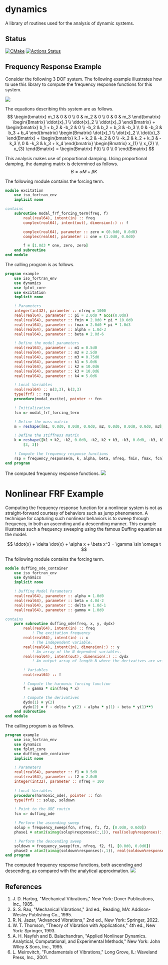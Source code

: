 # dynamics
A library of routines used for the analysis of dynamic systems.

## Status
[![CMake](https://github.com/jchristopherson/dynamics/actions/workflows/cmake.yml/badge.svg)](https://github.com/jchristopherson/dynamics/actions/workflows/cmake.yml)
[![Actions Status](https://github.com/jchristopherson/dynamics/workflows/fpm/badge.svg)](https://github.com/jchristopherson/dynamics/actions)

## Frequency Response Example
Consider the following 3 DOF system.  The following example illustrates how to use this library to compute the frequency response functions for this system.  

![](images/3%20DOF%20Schematic.PNG?raw=true)

The equations describing this system are as follows.
$$ \begin{bmatrix} m_1 & 0 & 0 \\ 0 & m_2 & 0 \\ 0 & 0 & m_3 \end{bmatrix} \begin{Bmatrix} \ddot{x}_1 \\ \ddot{x}_2 \\ \ddot{x}_3 \end{Bmatrix} + \begin{bmatrix} b_1 + b_2 & -b_2 & 0 \\ -b_2 & b_2 + b_3 & -b_3 \\ 0 & -b_3 & b_3 + b_4 \end{bmatrix} \begin{Bmatrix} \dot{x}_1 \\ \dot{x}_2 \\ \dot{x}_3 \end{Bmatrix} + \begin{bmatrix} k_1 + k_2 & -k_2 & 0 \\ -k_2 & k_2 + k_3 & -k_3 \\ 0 & -k_3 & k_3 + k_4 \end{bmatrix} \begin{Bmatrix} x_{1} \\ x_{2} \\ x_{3} \end{Bmatrix} = \begin{Bmatrix} F(t) \\ 0 \\ 0 \end{Bmatrix} $$

This analysis makes use of proportional damping.  Using proportional damping, the damping matrix is determined as follows.
$$ B = \alpha M + \beta K $$

The following module contains the forcing term.
```fortran
module excitation
    use iso_fortran_env
    implicit none

contains
    subroutine modal_frf_forcing_term(freq, f)
        real(real64), intent(in) :: freq
        complex(real64), intent(out), dimension(:) :: f

        complex(real64), parameter :: zero = (0.0d0, 0.0d0)
        complex(real64), parameter :: one = (1.0d0, 0.0d0)

        f = [1.0d3 * one, zero, zero]
    end subroutine
end module
```
The calling program is as follows.
```fortran
program example
    use iso_fortran_env
    use dynamics
    use fplot_core
    use excitation
    implicit none

    ! Parameters
    integer(int32), parameter :: nfreq = 1000
    real(real64), parameter :: pi = 2.0d0 * acos(0.0d0)
    real(real64), parameter :: fmin = 2.0d0 * pi * 10.0d0
    real(real64), parameter :: fmax = 2.0d0 * pi * 1.0d3
    real(real64), parameter :: alpha = 1.0d-3
    real(real64), parameter :: beta = 2.0d-6

    ! Define the model parameters
    real(real64), parameter :: m1 = 0.5d0
    real(real64), parameter :: m2 = 2.5d0
    real(real64), parameter :: m3 = 0.75d0
    real(real64), parameter :: k1 = 5.0d6
    real(real64), parameter :: k2 = 10.0d6
    real(real64), parameter :: k3 = 10.0d6
    real(real64), parameter :: k4 = 5.0d6

    ! Local Variables
    real(real64) :: m(3,3), k(3,3)
    type(frf) :: rsp
    procedure(modal_excite), pointer :: fcn

    ! Initialization
    fcn => modal_frf_forcing_term

    ! Define the mass matrix
    m = reshape([m1, 0.0d0, 0.0d0, 0.0d0, m2, 0.0d0, 0.0d0, 0.0d0, m3], [3, 3])

    ! Define the stiffness matrix
    k = reshape([k1 + k2, -k2, 0.0d0, -k2, k2 + k3, -k3, 0.0d0, -k3, k3 + k4], &
        [3, 3])

    ! Compute the frequency response functions
    rsp = frequency_response(m, k, alpha, beta, nfreq, fmin, fmax, fcn)
end program
```

The computed frequency response functions.
![](images/frf_proportional_example_1.png?raw=true)

# Nonlinear FRF Example
Computing the frequency response function for a nonlinear system is not as straight-forward courtesy of behaviors such as jump phenomenon.  A technique for capturing such nonlinear behaviors is to sweep through frequency, in both an ascending and a descending manner.  This example illustrates such a frequency sweeping using the famous Duffing equation as the model.

$$ \ddot{x} + \delta \dot{x} + \alpha x + \beta x^3 = \gamma \sin \omega t $$

The following module contains the forcing term.
```fortran
module duffing_ode_container
    use iso_fortran_env
    use dynamics
    implicit none

    ! Duffing Model Parameters
    real(real64), parameter :: alpha = 1.0d0
    real(real64), parameter :: beta = 4.0d-2
    real(real64), parameter :: delta = 1.0d-1
    real(real64), parameter :: gamma = 1.0d0

contains
    pure subroutine duffing_ode(freq, x, y, dydx)
        real(real64), intent(in) :: freq
            ! The excitation frequency
        real(real64), intent(in) :: x
            ! The independent variable.
        real(real64), intent(in), dimension(:) :: y
            ! An array of the N dependent variables.
        real(real64), intent(out), dimension(:) :: dydx
            ! An output array of length N where the derivatives are written.

        ! Variables
        real(real64) :: f

        ! Compute the harmonic forcing function
        f = gamma * sin(freq * x)

        ! Compute the derivatives
        dydx(1) = y(2)
        dydx(2) = f - delta * y(2) - alpha * y(1) - beta * y(1)**3
    end subroutine
end module
```
The calling program is as follows.
```fortran
program example
    use iso_fortran_env
    use dynamics
    use fplot_core
    use duffing_ode_container
    implicit none

    ! Parameters
    real(real64), parameter :: f1 = 0.5d0
    real(real64), parameter :: f2 = 2.0d0
    integer(int32), parameter :: nfreq = 100
    
    ! Local Variables
    procedure(harmonic_ode), pointer :: fcn
    type(frf) :: solup, soldown

    ! Point to the ODE routin
    fcn => duffing_ode

    ! Perform the ascending sweep
    solup = frequency_sweep(fcn, nfreq, f1, f2, [0.0d0, 0.0d0])
    phase1 = atan2(aimag(solup%responses(:,1)), real(solup%responses(:,1)))

    ! Perform the descending sweep
    soldown = frequency_sweep(fcn, nfreq, f2, f1, [0.0d0, 0.0d0])
    phase2 = atan2(aimag(soldown%responses(:,1)), real(soldown%responses(:,1)))
end program
```
The computed frequency response functions, both ascending and descending, as compared with the analytical approximation.
![](images/frf_sweep_example_1.png?raw=true)

## References
1. J. D. Hartog, "Mechanical Vibrations," New York: Dover Publications, Inc., 1985.
2. S. S. Rau, "Mechanical Vibrations," 3rd ed., Reading, MA: Addison-Wesley Publishing Co., 1995.
3. R. N. Jazar, "Advanced Vibrations," 2nd ed., New York: Springer, 2022.
4. W. T. Thomson, "Theory of Vibration with Applications," 4th ed., New York: Springer, 1993.
5. A. H. Nayfeh and B. Balachandran, "Applied Nonlinear Dynamics. Analytical, Computational, and Experimental Methods," New York: John WIley & Sons, Inc., 1995.
6. L. Meirovitch, "Fundamentals of Vibrations," Long Grove, IL: Waveland Press, Inc., 2001.
